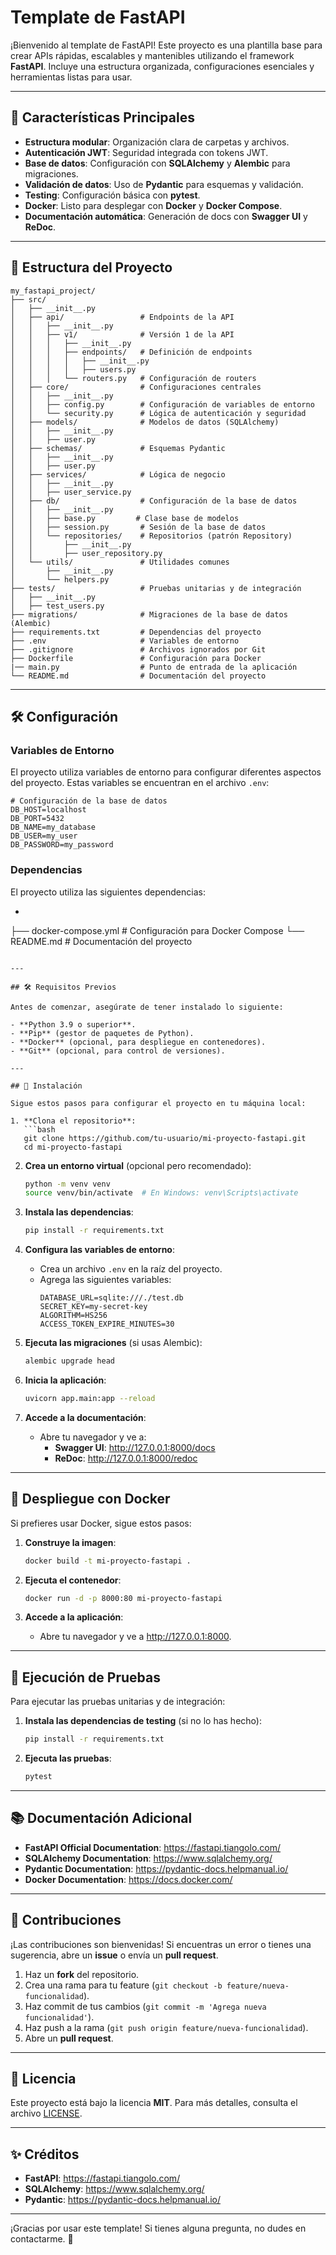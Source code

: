 # Template de FastAPI

¡Bienvenido al template de FastAPI! Este proyecto es una plantilla base para crear APIs rápidas, escalables y mantenibles utilizando el framework **FastAPI**. Incluye una estructura organizada, configuraciones esenciales y herramientas listas para usar.

---

## 🚀 Características Principales

- **Estructura modular**: Organización clara de carpetas y archivos.
- **Autenticación JWT**: Seguridad integrada con tokens JWT.
- **Base de datos**: Configuración con **SQLAlchemy** y **Alembic** para migraciones.
- **Validación de datos**: Uso de **Pydantic** para esquemas y validación.
- **Testing**: Configuración básica con **pytest**.
- **Docker**: Listo para desplegar con **Docker** y **Docker Compose**.
- **Documentación automática**: Generación de docs con **Swagger UI** y **ReDoc**.

---

## 📂 Estructura del Proyecto

```
my_fastapi_project/
├── src/
│   ├── __init__.py
│   ├── api/                 # Endpoints de la API
│   │   ├── __init__.py
│   │   ├── v1/              # Versión 1 de la API
│   │   │   ├── __init__.py
│   │   │   ├── endpoints/   # Definición de endpoints
│   │   │   │   ├── __init__.py
│   │   │   │   ├── users.py
│   │   │   └── routers.py   # Configuración de routers
│   ├── core/                # Configuraciones centrales
│   │   ├── __init__.py
│   │   ├── config.py        # Configuración de variables de entorno
│   │   └── security.py      # Lógica de autenticación y seguridad
│   ├── models/              # Modelos de datos (SQLAlchemy)
│   │   ├── __init__.py
│   │   ├── user.py
│   ├── schemas/             # Esquemas Pydantic
│   │   ├── __init__.py
│   │   ├── user.py
│   ├── services/            # Lógica de negocio
│   │   ├── __init__.py
│   │   ├── user_service.py
│   ├── db/                  # Configuración de la base de datos
│   │   ├── __init__.py
│   │   ├── base.py         # Clase base de modelos
│   │   ├── session.py       # Sesión de la base de datos
│   │   └── repositories/    # Repositorios (patrón Repository)
│   │       ├── __init__.py
│   │       ├── user_repository.py
│   └── utils/               # Utilidades comunes
│       ├── __init__.py
│       └── helpers.py
├── tests/                   # Pruebas unitarias y de integración
│   ├── __init__.py
│   ├── test_users.py
├── migrations/              # Migraciones de la base de datos (Alembic)
├── requirements.txt         # Dependencias del proyecto
├── .env                     # Variables de entorno
├── .gitignore               # Archivos ignorados por Git
├── Dockerfile               # Configuración para Docker
|── main.py                  # Punto de entrada de la aplicación
└── README.md                # Documentación del proyecto
```

---

## 🛠️ Configuración

### Variables de Entorno

El proyecto utiliza variables de entorno para configurar diferentes aspectos del proyecto. Estas variables se encuentran en el archivo `.env`:

```
# Configuración de la base de datos
DB_HOST=localhost
DB_PORT=5432
DB_NAME=my_database
DB_USER=my_user
DB_PASSWORD=my_password
```

### Dependencias

El proyecto utiliza las siguientes dependencias:

-
├── docker-compose.yml       # Configuración para Docker Compose
└── README.md                # Documentación del proyecto
```

---

## 🛠️ Requisitos Previos

Antes de comenzar, asegúrate de tener instalado lo siguiente:

- **Python 3.9 o superior**.
- **Pip** (gestor de paquetes de Python).
- **Docker** (opcional, para despliegue en contenedores).
- **Git** (opcional, para control de versiones).

---

## 🚀 Instalación

Sigue estos pasos para configurar el proyecto en tu máquina local:

1. **Clona el repositorio**:
   ```bash
   git clone https://github.com/tu-usuario/mi-proyecto-fastapi.git
   cd mi-proyecto-fastapi
   ```

2. **Crea un entorno virtual** (opcional pero recomendado):
   ```bash
   python -m venv venv
   source venv/bin/activate  # En Windows: venv\Scripts\activate
   ```

3. **Instala las dependencias**:
   ```bash
   pip install -r requirements.txt
   ```

4. **Configura las variables de entorno**:
   - Crea un archivo `.env` en la raíz del proyecto.
   - Agrega las siguientes variables:
     ```plaintext
     DATABASE_URL=sqlite:///./test.db
     SECRET_KEY=my-secret-key
     ALGORITHM=HS256
     ACCESS_TOKEN_EXPIRE_MINUTES=30
     ```

5. **Ejecuta las migraciones** (si usas Alembic):
   ```bash
   alembic upgrade head
   ```

6. **Inicia la aplicación**:
   ```bash
   uvicorn app.main:app --reload
   ```

7. **Accede a la documentación**:
   - Abre tu navegador y ve a:
     - **Swagger UI**: http://127.0.0.1:8000/docs
     - **ReDoc**: http://127.0.0.1:8000/redoc

---

## 🐳 Despliegue con Docker

Si prefieres usar Docker, sigue estos pasos:

1. **Construye la imagen**:
   ```bash
   docker build -t mi-proyecto-fastapi .
   ```

2. **Ejecuta el contenedor**:
   ```bash
   docker run -d -p 8000:80 mi-proyecto-fastapi
   ```

3. **Accede a la aplicación**:
   - Abre tu navegador y ve a http://127.0.0.1:8000.

---

## 🧪 Ejecución de Pruebas

Para ejecutar las pruebas unitarias y de integración:

1. **Instala las dependencias de testing** (si no lo has hecho):
   ```bash
   pip install -r requirements.txt
   ```

2. **Ejecuta las pruebas**:
   ```bash
   pytest
   ```

---

## 📚 Documentación Adicional

- **FastAPI Official Documentation**: https://fastapi.tiangolo.com/
- **SQLAlchemy Documentation**: https://www.sqlalchemy.org/
- **Pydantic Documentation**: https://pydantic-docs.helpmanual.io/
- **Docker Documentation**: https://docs.docker.com/

---

## 🤝 Contribuciones

¡Las contribuciones son bienvenidas! Si encuentras un error o tienes una sugerencia, abre un **issue** o envía un **pull request**.

1. Haz un **fork** del repositorio.
2. Crea una rama para tu feature (`git checkout -b feature/nueva-funcionalidad`).
3. Haz commit de tus cambios (`git commit -m 'Agrega nueva funcionalidad'`).
4. Haz push a la rama (`git push origin feature/nueva-funcionalidad`).
5. Abre un **pull request**.

---

## 📄 Licencia

Este proyecto está bajo la licencia **MIT**. Para más detalles, consulta el archivo [LICENSE](LICENSE).

---

## ✨ Créditos

- **FastAPI**: https://fastapi.tiangolo.com/
- **SQLAlchemy**: https://www.sqlalchemy.org/
- **Pydantic**: https://pydantic-docs.helpmanual.io/

---

¡Gracias por usar este template! Si tienes alguna pregunta, no dudes en contactarme. 🚀